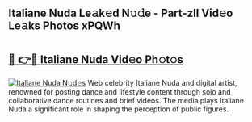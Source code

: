 ## Italiane Nuda Le𝚊k𝚎d N𝚞𝚍e - Part-zll Vid𝚎o Le𝚊ks Photos xPQWh

# <h2><a href="http://fbfazzu.evod.top/?m=Italiane+Nuda">🔗 👉🔴 Italiane Nuda Vid𝚎o Ph𝚘t𝚘s</a></h2>

[![Italiane Nuda N𝚞d𝚎s](https://i.imgur.com/8V9OHl7.gif)](http://fbfazzu.evod.top/?m=Italiane+Nuda)
Web celebrity Italiane Nuda and digital artist, renowned for posting dance and lifestyle content through solo and collaborative dance routines and brief videos. The media plays Italiane Nuda a significant role in shaping the perception of public figures. 
